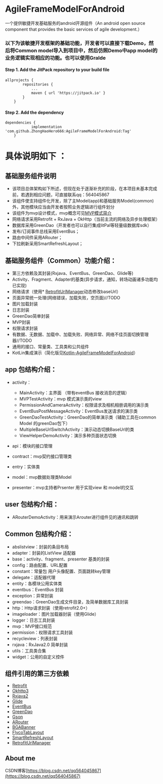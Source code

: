 # AgileFrameModelForAndroid
一个提供敏捷开发基础服务的android开源组件（An android open source component that provides the basic services of agile development.）
### 以下为该敏捷开发框架的基础功能，开发者可以直接下载Demo，然后将Common model导入到项目中，然后仿照Demo中app model的业务逻辑实现相应的功能。也可以使用Gralde
#### Step 1. Add the JitPack repository to your build file
```	
allprojects {
		repositories {
			...
			maven { url 'https://jitpack.io' }
		}
	}
   ```
   #### Step 2. Add the dependency
```		
dependencies {
	        implementation 'com.github.ZhongHaoHero666:AgileFrameModelForAndroid:Tag'
	}
   ```
   
# 具体说明如下 ：
## 基础服务组件说明 ##
* 该项目总体架构如下所述，但现在处于逐渐补充的阶段，在本项目未基本完成前，若遇到相应问题，可直接联系qq：564045867
* 该组件使支持组件化开发，除了主Model(app)和基础服务Model(common)外，其他模块应当由开发者按照业务逻辑进行组件划分
* 该组件为mvp设计模式，mvp概念可见[MVP模式简介](https://baike.baidu.com/item/MVP%E6%A8%A1%E5%BC%8F/10961746?fr=aladdin)
* 网络请求采用Retrofit + RxJava + OkHttp（当前主流的网络及异步处理框架）
* 数据库采用GreenDao（开发者也可以自行集成litPal等轻量级数据库sdk）
* 发布/订阅事件总线采用EventBus；
* 路由中间件采用ARouter；
* 下拉刷新采用SmartRefreshLayout；

## 基础服务组件（Common）功能介绍： ##
* 第三方依赖及其封装(Rxjava、EventBus、GreenDao、Glide等)
* Activity、Fragment、Adapter的基类(异步请求，通知，转场动画诸多功能均已实现)
* 网络请求（使用* [RetrofitUrlManager](https://github.com/JessYanCoding/RetrofitUrlManager)动态修改baseUrl）
* 页面异常统一处理(网络错误，加载失败，空页面)//TODO
* 图片加载封装
* 日志封装
* GreenDao简单封装
* MVP封装
* 权限请求封装
* 有数据、无数据、加载中、加载失败、网络异常、网络不佳页面切换管理器//TODO
* 通用的接口、常量类、工具类和公共组件
* KotLin集成演示（简化版见[Kotlin-AgileFrameModelForAndroid](https://github.com/ZhongHaoHero666/Kotlin-AgileFrameModelForAndroid)）

## app 包结构介绍： ##
*   activity：
    *   MainActivity：主界面 （带有eventBus 接收消息的逻辑）
    *   MVPTestActivity：mvp 模式演示类的view
    *   PermissionAndCameraActivity：权限请求及相机相册调用的演示类
    *   EventBusPostMessageActivity：EventBus发送请求的演示类
    *   GreenDaoTestActivity：GreenDao的简单演示类（辅助工具在common Model 的greenDao包下）
    *   MultipleBaseUrlSwitchActivity：演示动态切换BaseUrl的类
    *   ViewHelperDemoActivity：演示多种页面状态切换
    
*   api：模块的接口管理
*   contract：mvp契约接口管理类
*   entry：实体类
*   model：mvp数据处理类Model
*   presenter：mvp主持者Prsenter 用于实现view 和 model的交互
## user 包结构介绍： ##
*   ARouterDemoActivity：用来演示Arouter进行组件见的通讯和跳转

## Common 包结构介绍： ##
*   abslistview：封装的条目布局
*   adapter：封装的ListView 适配器
*   base：activity、fragment、presenter 基类的封装
*   config：路由配置、URL配置
*   constant：常量包 用户头像配置、页面跳转key管理
*   delegate：适配器代理
*   entity：各模块公用实体类
*   eventbus：EventBus 封装
*   exception：异常封装
*   greendao：GreenDao生成文件目录，及简单数据库工具封装
*   http：Http请求封装（使用retrofit2.0+）
*   imageloader：图片加载器封装（使用Glide）
*   logger：日志工具封装
*   mvp：MVP接口规范
*   permission：权限请求工具封装
*   recycleview：列表封装
*   rxjava：RxJava2.0 简单封装
*   utils：工具类合集
*   widget：公用的自定义控件


## 组件引用的第三方依赖 ##
* [Retrofit](https://github.com/square/retrofit)
* [Okhttp3](https://github.com/square/okhttp)
* [Rxjava2](https://github.com/ReactiveX/RxJava)
* [Glide](https://github.com/bumptech/glide)
* [EventBus](https://github.com/greenrobot/EventBus)
* [GreenDao](https://github.com/greenrobot/greenDAO)
* [Gson](https://github.com/google/gson)
* [ARouter](https://github.com/alibaba/arouter)
* [BGABanner](https://github.com/bingoogolapple/BGABanner-Android)
* [FlycoTabLayout](https://github.com/H07000223/FlycoTabLayout)
* [SmartRefreshLayout](https://github.com/scwang90/SmartRefreshLayout)
* [RetrofitUrlManager](https://github.com/JessYanCoding/RetrofitUrlManager)


## About me 
 CSDN博客[https://blog.csdn.net/qq564045867](https://blog.csdn.net/qq564045867)
